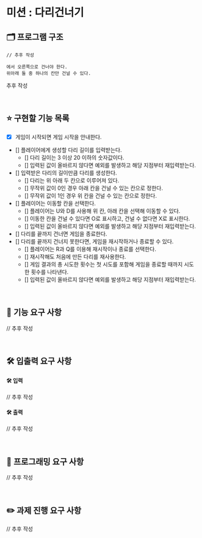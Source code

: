 # 미션 : 다리건너기

## 🗂️ 프로그램 구조

```
// 추후 작성

에서 오른쪽으로 건너야 한다.
위아래 둘 중 하나의 칸만 건널 수 있다.

```

추후 작성

<br/>

## ⭐ 구현할 기능 목록

- [x] 게임이 시작되면 게임 시작을 안내한다.
- [] 플레이어에게 생성할 다리 길이를 입력받는다.
  - [] 다리 길이는 3 이상 20 이하의 숫자값이다.
  - [] 입력된 값이 올바르지 않다면 예외를 발생하고 해당 지점부터 재입력받는다.
- [] 입력받은 다리의 길이만큼 다리를 생성한다.
  - [] 다리는 위 아래 두 칸으로 이루어져 있다.
  - [] 무작위 값이 0인 경우 아래 칸을 건널 수 있는 칸으로 정한다.
  - [] 무작위 값이 1인 경우 위 칸을 건널 수 있는 칸으로 정한다.
- [] 플레이어는 이동할 칸을 선택한다.
  - [] 플레이어는 U와 D를 사용해 위 칸, 아래 칸을 선택해 이동할 수 있다.
  - [] 이동한 칸을 건널 수 있다면 O로 표시하고, 건널 수 없다면 X로 표시한다.
  - [] 입력된 값이 올바르지 않다면 예외를 발생하고 해당 지점부터 재입력받는다.
- [] 다리를 끝까지 건너면 게임을 종료한다.
- [] 다리를 끝까지 건너지 못한다면, 게임을 재시작하거나 종료할 수 있다.
  - [] 플레이어는 R과 Q를 이용해 재시작이나 종료를 선택한다.
  - [] 재시작해도 처음에 만든 다리를 재사용한다.
  - [] 게임 결과의 총 시도한 횟수는 첫 시도를 포함해 게임을 종료할 때까지 시도한 횟수를 나타낸다.
  - [] 입력된 값이 올바르지 않다면 예외를 발생하고 해당 지점부터 재입력받는다.

<br/>

## 🚀 기능 요구 사항

// 추후 작성

<br/>

## 🛠️ 입출력 요구 사항

#### 🛠️ 입력

// 추후 작성

#### 🛠️ 출력

// 추후 작성

<br/>

## 🎯 프로그래밍 요구 사항

// 추후 작성

<br/>

## ✏️ 과제 진행 요구 사항

// 추후 작성
